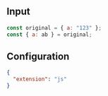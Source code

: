 
## Input
```javascript input
const original = { a: "123" };
const { a: ab } = original;
```

## Configuration
```json configuration
{
  "extension": "js"
}
```
